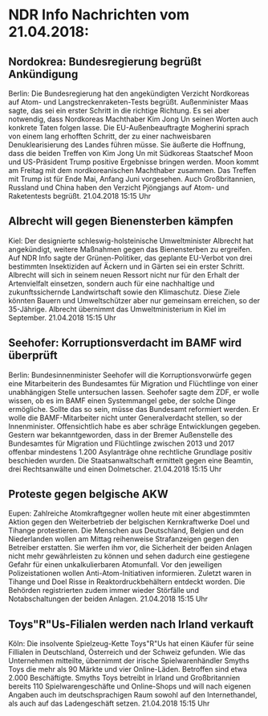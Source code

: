 # NDR Info Nachrichten vom 21.04.2018:


## Nordokrea: Bundesregierung begrüßt Ankündigung
Berlin: Die Bundesregierung hat den angekündigten Verzicht Nordkoreas auf Atom- und Langstreckenraketen-Tests begrüßt. Außenminister Maas sagte, das sei ein erster Schritt in die richtige Richtung. Es sei aber notwendig, dass Nordkoreas Machthaber Kim Jong Un seinen Worten auch konkrete Taten folgen lasse. Die EU-Außenbeauftragte Mogherini sprach von einem lang erhofften Schritt, der zu einer nachweisbaren Denuklearisierung des Landes führen müsse. Sie äußerte die Hoffnung, dass die beiden Treffen von Kim Jong Un mit Südkoreas Staatschef Moon und US-Präsident Trump positive Ergebnisse bringen werden. Moon kommt am Freitag mit dem nordkoreanischen Machthaber zusammen. Das Treffen mit Trump ist für Ende Mai, Anfang Juni vorgesehen. Auch Großbritannien, Russland und China haben den Verzicht Pjöngjangs auf Atom- und Raketentests begrüßt. 21.04.2018 15:15 Uhr 

## Albrecht will gegen Bienensterben kämpfen
Kiel: Der designierte schleswig-holsteinische Umweltminister Albrecht hat angekündigt, weitere Maßnahmen gegen das Bienensterben zu ergreifen. Auf NDR Info sagte der Grünen-Politiker, das geplante EU-Verbot von drei bestimmten Insektiziden auf Äckern und in Gärten sei ein erster Schritt. Albrecht will sich in seinem neuen Ressort nicht nur für den Erhalt der Artenvielfalt einsetzen, sondern auch für eine nachhaltige und zukunftssichernde Landwirtschaft sowie den Klimaschutz. Diese Ziele könnten Bauern und Umweltschützer aber nur gemeinsam erreichen, so der 35-Jährige. Albrecht übernimmt das Umweltministerium in Kiel im September. 21.04.2018 15:15 Uhr 

## Seehofer: Korruptionsverdacht im BAMF wird überprüft
Berlin: Bundesinnenminister Seehofer will die Korruptionsvorwürfe gegen eine Mitarbeiterin des Bundesamtes für Migration und Flüchtlinge von einer unabhängigen Stelle untersuchen lassen. Seehofer sagte dem ZDF, er wolle wissen, ob es im BAMF einen Systemmangel gebe, der solche Dinge ermögliche. Sollte das so sein, müsse das Bundesamt reformiert werden. Er wolle die BAMF-Mitarbeiter nicht unter Generalverdacht stellen, so der Innenminister. Offensichtlich habe es aber schräge Entwicklungen gegeben. Gestern war bekanntgeworden, dass in der Bremer Außenstelle des Bundesamtes für Migration und Flüchtlinge zwischen 2013 und 2017 offenbar mindestens 1.200 Asylanträge ohne rechtliche Grundlage positiv beschieden wurden. Die Staatsanwaltschaft ermittelt gegen eine Beamtin, drei Rechtsanwälte und einen Dolmetscher. 21.04.2018 15:15 Uhr 

## Proteste gegen belgische AKW
Eupen: Zahlreiche Atomkraftgegner wollen heute mit einer abgestimmten Aktion gegen den Weiterbetrieb der belgischen Kernkraftwerke Doel und Tihange protestieren. Die Menschen aus Deutschland, Belgien und den Niederlanden wollen am Mittag reihenweise Strafanzeigen gegen den Betreiber erstatten. Sie werfen ihm vor, die Sicherheit der beiden Anlagen nicht mehr gewährleisten zu können und sehen dadurch eine gestiegene Gefahr für einen unkalkulierbaren Atomunfall. Vor den jeweiligen Polizeistationen wollen Anti-Atom-Initiativen informieren. Zuletzt waren in Tihange und Doel Risse in Reaktordruckbehältern entdeckt worden. Die Behörden registrierten zudem immer wieder Störfälle und Notabschaltungen der beiden Anlagen. 21.04.2018 15:15 Uhr 

## Toys"R"Us-Filialen werden nach Irland verkauft
Köln: Die insolvente Spielzeug-Kette Toys"R"Us hat einen Käufer für seine Fillialen in Deutschland, Österreich und der Schweiz gefunden. Wie das Unternehmen mitteilte, übernimmt der irische Spielwarenhändler Smyths Toys die mehr als 90 Märkte und vier Online-Läden. Betroffen sind etwa 2.000 Beschäftigte. Smyths Toys betreibt in Irland und Großbritannien bereits 110 Spielwarengeschäfte und Online-Shops und will nach eigenen Angaben auch im deutschsprachigen Raum sowohl auf den Internethandel, als auch auf das Ladengeschäft setzen. 21.04.2018 15:15 Uhr 
